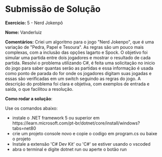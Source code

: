 # Submissão de Solução

**Exercicio:** 5 - Nerd Jokenpô

**Nome:** Vanderluiz

**Comentários:** Criei um algoritmo para o jogo "Nerd Jokenpo", que é uma variação de "Pedra, Papel e Tesoura".
As regras são um pouco mais complexas, com a inclusão das opções lagarto e Spock. 
O objetivo foi simular uma partida entre dois jogadores e mostrar o resultado de cada partida. 
Resolvi o problema utilizando C#, é feita uma solicitação no inicio do jogo para saber quantas serão as partidas e essa informação é usada como ponto de parada do for onde os jogadores digitam suas jogadas e essas são verificadas em um switch seguindo as regras do jogo.
A descrição do problema foi clara e objetiva, com exemplos de entrada e saída, o que facilitou a resolução.

**Como rodar a solução**: 

Use os comandos abaixo: 
<ul>
<li>instale o .NET framework 5 ou superior em https://learn.microsoft.com/pt-br/dotnet/core/install/windows?tabs=net80</li>
<li>crie um projeto console novo e copie o codigo em program.cs ou baixe o projeto</li>
<li>Instale a extensão 'C# Dev Kit' ou 'C#' se estiver usando o vscoded</li>
<li>abra o terminal e digite dotnet run ou aperte o botão run</li>
</ul>
